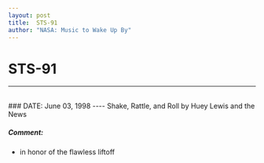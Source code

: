 ```yaml
---
layout: post
title:  STS-91
author: "NASA: Music to Wake Up By"
---
```


# STS-91
----
<br/>
### DATE: June 03, 1998
----
Shake, Rattle, and Roll by Huey Lewis and the News

##### Comment:
* in honor of the flawless liftoff
